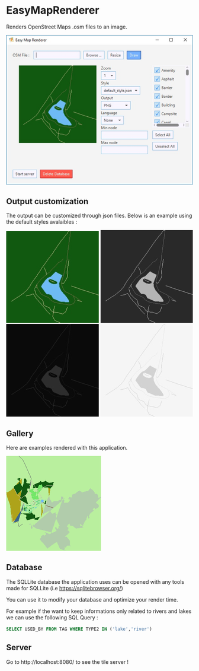 # EasyMapRenderer

Renders OpenStreet Maps .osm files to an image.

![Preview](https://raw.githubusercontent.com/guillaumeguerin/EasyMapRenderer/master/preview.jpg "Preview")

## Output customization

The output can be customized through json files. Below is an example using the default styles avalaibles :

![default style](https://raw.githubusercontent.com/guillaumeguerin/EasyMapRenderer/master/style1.jpg "Style 1")
![black and white style](https://raw.githubusercontent.com/guillaumeguerin/EasyMapRenderer/master/style2.jpg "Style 2")
![dark style](https://raw.githubusercontent.com/guillaumeguerin/EasyMapRenderer/master/style3.jpg "Style 3")
![light style](https://raw.githubusercontent.com/guillaumeguerin/EasyMapRenderer/master/style4.jpg "Style 4")


## Gallery

Here are examples rendered with this application.

![Farm](https://raw.githubusercontent.com/guillaumeguerin/EasyMapRenderer/master/output1.PNG "Farm")


## Database

The SQLLite database the application uses can be opened with any tools made for SQLLite (i.e https://sqlitebrowser.org/)

You can use it to modify your database and optimize your render time.

For example if the want to keep informations only related to rivers and lakes we can use the following SQL Query :

```SQL
SELECT USED_BY FROM TAG WHERE TYPE2 IN ('lake','river')
```


## Server

Go to http://localhost:8080/ to see the tile server ! 
